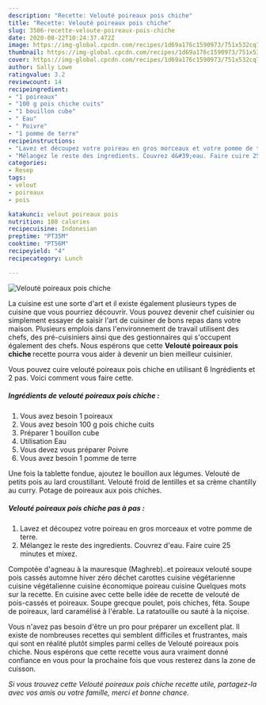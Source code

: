 ```yaml
---
description: "Recette: Velouté poireaux pois chiche"
title: "Recette: Velouté poireaux pois chiche"
slug: 3506-recette-veloute-poireaux-pois-chiche
date: 2020-08-22T10:24:37.472Z
image: https://img-global.cpcdn.com/recipes/1d69a176c1590973/751x532cq70/veloute-poireaux-pois-chiche-photo-principale-de-la-recette.jpg
thumbnail: https://img-global.cpcdn.com/recipes/1d69a176c1590973/751x532cq70/veloute-poireaux-pois-chiche-photo-principale-de-la-recette.jpg
cover: https://img-global.cpcdn.com/recipes/1d69a176c1590973/751x532cq70/veloute-poireaux-pois-chiche-photo-principale-de-la-recette.jpg
author: Sally Lowe
ratingvalue: 3.2
reviewcount: 14
recipeingredient:
- "1 poireaux"
- "100 g pois chiche cuits"
- "1 bouillon cube"
- " Eau"
- " Poivre"
- "1 pomme de terre"
recipeinstructions:
- "Lavez et découpez votre poireau en gros morceaux et votre pomme de terre."
- "Mélangez le reste des ingredients. Couvrez d&#39;eau. Faire cuire 25 minutes et mixez."
categories:
- Resep
tags:
- velout
- poireaux
- pois

katakunci: velout poireaux pois 
nutrition: 108 calories
recipecuisine: Indonesian
preptime: "PT35M"
cooktime: "PT56M"
recipeyield: "4"
recipecategory: Lunch

---
```



![Velouté poireaux pois chiche](https://img-global.cpcdn.com/recipes/1d69a176c1590973/751x532cq70/veloute-poireaux-pois-chiche-photo-principale-de-la-recette.jpg)

La cuisine est une sorte d'art et il existe également plusieurs types de cuisine que vous pourriez découvrir. Vous pouvez devenir chef cuisinier ou simplement essayer de saisir l'art de cuisiner de bons repas dans votre maison. Plusieurs emplois dans l'environnement de travail utilisent des chefs, des pré-cuisiniers ainsi que des gestionnaires qui s'occupent également des chefs. Nous espérons que cette <strong> Velouté poireaux pois chiche </strong> recette pourra vous aider à devenir un bien meilleur cuisinier.

<!--inarticleads1-->

Vous pouvez cuire velouté poireaux pois chiche en utilisant 6 Ingrédients et 2 pas. Voici comment vous faire cette.

##### Ingrédients de velouté poireaux pois chiche :

1. Vous avez besoin 1 poireaux
1. Vous avez besoin 100 g pois chiche cuits
1. Préparer 1 bouillon cube
1. Utilisation  Eau
1. Vous devez vous préparer  Poivre
1. Vous avez besoin 1 pomme de terre


Une fois la tablette fondue, ajoutez le bouillon aux légumes. Velouté de petits pois au lard croustillant. Velouté froid de lentilles et sa crème chantilly au curry. Potage de poireaux aux pois chiches. 

<!--inarticleads2-->

##### Velouté poireaux pois chiche pas à pas :

1. Lavez et découpez votre poireau en gros morceaux et votre pomme de terre.
1. Mélangez le reste des ingredients. Couvrez d&#39;eau. Faire cuire 25 minutes et mixez.


Compotée d&#39;agneau à la mauresque (Maghreb)..et poireaux velouté soupe pois cassés automne hiver zéro déchet carottes cuisine végétarienne cuisine végétalienne cuisine économique poireau cuisine Quelques mots sur la recette. En cuisine avec cette belle idée de recette de velouté de pois-cassés et poireaux. Soupe grecque poulet, pois chiches, féta. Soupe de poireaux, lard caramélisé à l&#39;érable. La ratatouille ou sauté à la niçoise. 

<!--inarticleads1-->

<p>
Vous n'avez pas besoin d'être un pro pour préparer un excellent plat. Il existe de nombreuses recettes qui semblent difficiles et frustrantes, mais qui sont en réalité plutôt simples parmi celles de Velouté poireaux pois chiche. Nous espérons que cette recette vous aura vraiment donné confiance en vous pour la prochaine fois que vous resterez dans la zone de cuisson.
</p>

<p>
<i>Si vous trouvez cette Velouté poireaux pois chiche recette utile, partagez-la avec vos amis ou votre famille, merci et bonne chance.</i>
</p>
